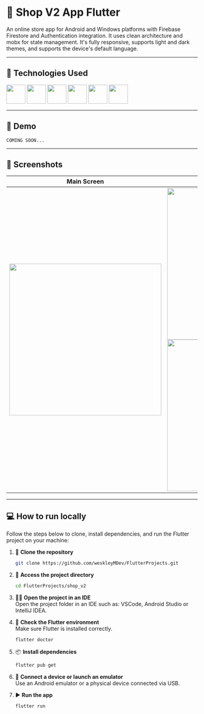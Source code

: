 # 📝 Shop V2 App Flutter

An online store app for Android and Windows platforms with Firebase Firestore and Authentication integration. It uses clean architecture and mobx for state management. It's fully responsive, supports light and dark themes, and supports the device's default language.

---

## 🤖 Technologies Used

<div>
  <img src="https://cdn.jsdelivr.net/gh/devicons/devicon@latest/icons/flutter/flutter-original.svg" width="50" />
  <img src="https://cdn.jsdelivr.net/gh/devicons/devicon@latest/icons/dart/dart-original.svg" width="50" />
  <img src="https://cdn.jsdelivr.net/gh/devicons/devicon@latest/icons/mobx/mobx-original.svg" width="50" />
  <img src="https://cdn.jsdelivr.net/gh/devicons/devicon@latest/icons/firebase/firebase-original.svg" width="50" />
  <img src="https://cdn.jsdelivr.net/gh/devicons/devicon@latest/icons/android/android-plain.svg" width="50" />
  <img src="https://cdn.jsdelivr.net/gh/devicons/devicon@latest/icons/windows11/windows11-original.svg" width="50" />
</div>

---

## 🎥 Demo

<!-- <p align="left">
  <img src="https://github.com/user-attachments/assets/bc9603d5-a99b-48cf-8e9d-e8e52d7b7af8" alt="Demonstração do app" height="400"/>
</p> -->
    COMING SOON...

---

## 📸 Screenshots

| Main Screen | Multilingual | Login Screen | Products Screen | Product Details |
|----------------|------------------|----------------|------------------|------------------|
| <img src="https://github.com/user-attachments/assets/3e217455-0020-4fa5-86f6-742040cc3906" height="400" /> | <img src="https://github.com/user-attachments/assets/1ab77884-4901-4533-a3b8-0676f17ef161" height="400" /> <img src="https://github.com/user-attachments/assets/48420800-0c98-4537-8b4f-10988d3111bd" height="400" /> | <img src="https://github.com/user-attachments/assets/3cf6a8a5-89df-4e65-8cb1-2b23162e6f3c" height="400" /> | <img src="https://github.com/user-attachments/assets/7f154a69-e25f-4161-8d1d-eac9f0acd66e" height="400" /> | <img src="https://github.com/user-attachments/assets/08ee9653-9131-4f87-8b27-ffaacf17a14f" height="400" /> |

---

## 💻 How to run locally  

Follow the steps below to clone, install dependencies, and run the Flutter project on your machine:

1. 🧱 **Clone the repository**  
   ```bash
   git clone https://github.com/weskleyMDev/FlutterProjects.git

2. 📂 **Access the project directory**  
   ```bash
   cd FlutterProjects/shop_v2

3. 🧑‍💻 **Open the project in an IDE**  
   Open the project folder in an IDE such as: VSCode, Android Studio or IntelliJ IDEA.

4. 🧪 **Check the Flutter environment**  
   Make sure Flutter is installed correctly.
   ```bash
   flutter doctor

5. 📦 **Install dependencies**  
   ```bash
   flutter pub get

6. 📱 **Connect a device or launch an emulator**  
   Use an Android emulator or a physical device connected via USB.

7. ▶️ **Run the app**  
   ```bash
   flutter run
